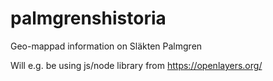 # palmgrenshistoria
Geo-mappad information on Släkten Palmgren

Will e.g. be using js/node library from https://openlayers.org/
